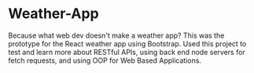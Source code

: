 # Weather-App
Because what web dev doesn't make a weather app?
This was the prototype for the React weather app using Bootstrap.
Used this project to test and learn more about RESTful APIs, using back end node servers for fetch requests, and using OOP for Web Based Applications.
